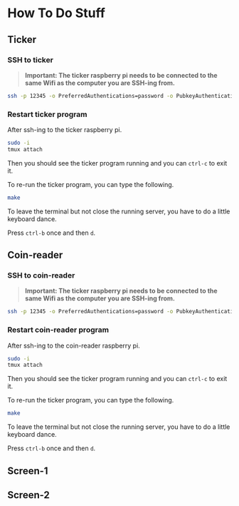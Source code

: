 # How To Do Stuff

## Ticker

### SSH to ticker

> **Important: The ticker raspberry pi needs to be connected to the same Wifi as the computer you are SSH-ing from.**

```bash
ssh -p 12345 -o PreferredAuthentications=password -o PubkeyAuthentication=no lotte@ticker
```

### Restart ticker program

After ssh-ing to the ticker raspberry pi.

```bash
sudo -i
tmux attach
```

Then you should see the ticker program running and you can `ctrl-c` to exit it.

To re-run the ticker program, you can type the following.

```bash
make
```

To leave the terminal but not close the running server, you have to do a little keyboard dance.

Press `ctrl-b` once and then `d`.

## Coin-reader

### SSH to coin-reader

> **Important: The ticker raspberry pi needs to be connected to the same Wifi as the computer you are SSH-ing from.**

```bash
ssh -p 12345 -o PreferredAuthentications=password -o PubkeyAuthentication=no lotte@coin-reader
```

### Restart coin-reader program

After ssh-ing to the coin-reader raspberry pi.

```bash
sudo -i
tmux attach
```

Then you should see the ticker program running and you can `ctrl-c` to exit it.

To re-run the ticker program, you can type the following.

```bash
make
```

To leave the terminal but not close the running server, you have to do a little keyboard dance.

Press `ctrl-b` once and then `d`.

## Screen-1

## Screen-2
